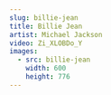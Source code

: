 ```yaml
---
slug: billie-jean
title: Billie Jean
artist: Michael Jackson
video: Zi_XLOBDo_Y
images:
  - src: billie-jean
    width: 600
    height: 776
---
```

